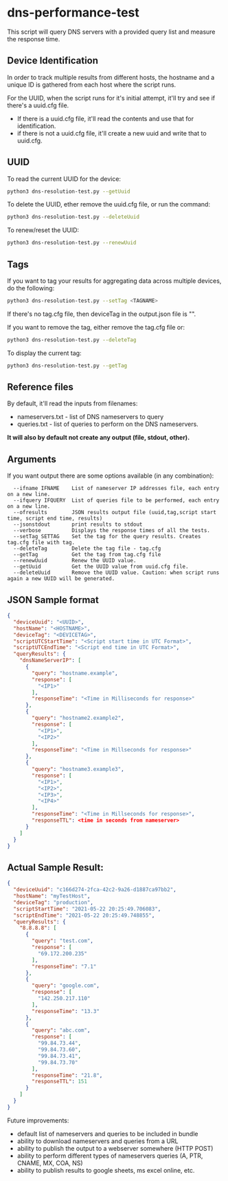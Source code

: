 # dns-performance-test

This script will query DNS servers with a provided query list and measure the response time.

## Device Identification

In order to track multiple results from different hosts, the hostname and a unique ID is gathered from each host where the script runs.

For the UUID, when the script runs for it's initial attempt, it'll try and see if there's a uuid.cfg file. 
* If there is a uuid.cfg file, it'll read the contents and use that for identification.
* if there is not a uuid.cfg file, it'll create a new uuid and write that to uuid.cfg.

## UUID
To read the current UUID for the device:
```bash
python3 dns-resolution-test.py --getUuid
```

To delete the UUID, ether remove the uuid.cfg file, or run the command:
```bash
python3 dns-resolution-test.py --deleteUuid
```

To renew/reset the UUID:
```bash
python3 dns-resolution-test.py --renewUuid
```

## Tags

If you want to tag your results for aggregating data across multiple devices, do the following:
```bash
python3 dns-resolution-test.py --setTag <TAGNAME>
```

If there's no tag.cfg file, then deviceTag in the output.json file is "".

If you want to remove the tag, either remove the tag.cfg file or:
```bash
python3 dns-resolution-test.py --deleteTag
```

To display the current tag:
```bash
python3 dns-resolution-test.py --getTag
```

## Reference files

By default, it'll read the inputs from filenames:
- nameservers.txt - list of DNS nameservers to query
- queries.txt - list of queries to perform on the DNS nameservers.

**It will also by default not create any output (file, stdout, other).**

## Arguments

If you want output there are some options available (in any combination):
```
  --ifname IFNAME    List of nameserver IP addresses file, each entry on a new line.
  --ifquery IFQUERY  List of queries file to be performed, each entry on a new line.
  --ofresults        JSON results output file (uuid,tag,script start time, script end time, results)
  --jsonstdout       print results to stdout
  --verbose          Displays the response times of all the tests.
  --setTag SETTAG    Set the tag for the query results. Creates tag.cfg file with tag.
  --deleteTag        Delete the tag file - tag.cfg
  --getTag           Get the tag from tag.cfg file
  --renewUuid        Renew the UUID value.
  --getUuid          Get the UUID value from uuid.cfg file.
  --deleteUuid       Remove the UUID value. Caution: when script runs again a new UUID will be generated.
```


## JSON Sample format

```json
{
  "deviceUuid": "<UUID>",
  "hostName": "<HOSTNAME>",
  "deviceTag": "<DEVICETAG>",
  "scriptUTCStartTime": "<Script start time in UTC Format>",
  "scriptUTCEndTime": "<Script end time in UTC Format>",
  "queryResults": {
    "dnsNameServerIP": [
      {
        "query": "hostname.example",
        "response": [
          "<IP1>"
        ],
        "responseTime": "<Time in Milliseconds for response>"
      },
      {
        "query": "hostname2.example2",
        "response": [
          "<IP1>",
          "<IP2>"
        ],
        "responseTime": "<Time in Millseconds for response>"
      },
      {
        "query": "hostname3.example3",
        "response": [
          "<IP1>",
          "<IP2>",
          "<IP3>",
          "<IP4>"
        ],
        "responseTime": "<Time in Millseconds for response>",
        "responseTTL": <time in seconds from nameserver>
      }
    ]
  }
}
```

## Actual Sample Result:

```json
{
  "deviceUuid": "c166d274-2fca-42c2-9a26-d1887ca97bb2",
  "hostName": "myTestHost",
  "deviceTag": "production",
  "scriptStartTime": "2021-05-22 20:25:49.706083",
  "scriptEndTime": "2021-05-22 20:25:49.748855",
  "queryResults": {
    "8.8.8.8": [
      {
        "query": "test.com",
        "response": [
          "69.172.200.235"
        ],
        "responseTime": "7.1"
      },
      {
        "query": "google.com",
        "response": [
          "142.250.217.110"
        ],
        "responseTime": "13.3"
      },
      {
        "query": "abc.com",
        "response": [
          "99.84.73.44",
          "99.84.73.60",
          "99.84.73.41",
          "99.84.73.70"
        ],
        "responseTime": "21.8",
        "responseTTL": 151
      }
    ]
  }
}
```


Future improvements:
* default list of nameservers and queries to be included in bundle
* ability to download nameservers and queries from a URL
* ability to publish the output to a webserver somewhere (HTTP POST)
* ability to perform different types of nameservers queries (A, PTR, CNAME, MX, COA, NS)
* ability to publish results to google sheets, ms excel online, etc.
